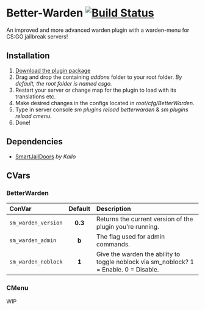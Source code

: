 # Better-Warden [![Build Status](https://travis-ci.org/condolent/Better-Warden.svg?branch=master)](https://travis-ci.org/condolent/Better-Warden)
An improved and more advanced warden plugin with a warden-menu for CS:GO jailbreak servers!

## Installation
1. [Download the plugin package](https://github.com/condolent/Better-Warden/releases)
2. Drag and drop the containing _addons_ folder to your root folder. _By default, the root folder is named csgo._
3. Restart your server or change map for the plugin to load with its translations etc.
4. Make desired changes in the configs located in _root/cfg/BetterWarden_.
5. Type in server console _sm plugins reload betterwarden_ & _sm plugins reload cmenu_.
6. Done!

## Dependencies
* [SmartJailDoors](https://forums.alliedmods.net/showthread.php?t=264100) _by Kailo_

## CVars
### BetterWarden
| ConVar      | Default | Description   |
|:----------- |:-------:|:------------- |
|`sm_warden_version`|**0.3**|Returns the current version of the plugin you're running.|
|`sm_warden_admin`|**b**|The flag used for admin commands.|
|`sm_warden_noblock`|**1**|Give the warden the ability to toggle noblock via sm_noblock? 1 = Enable. 0 = Disable.|

### CMenu
WIP
